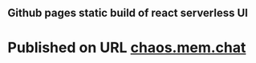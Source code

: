 ## Github pages static build of react serverless UI
# Published on URL [chaos.mem.chat](http://chaos.mem.chat)
